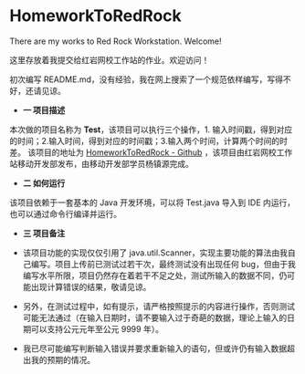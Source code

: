# HomeworkToRedRock
There are my works to Red Rock Workstation. Welcome!

这里存放着我提交给红岩网校工作站的作业。欢迎访问！

初次编写 README.md，没有经验，我在网上搜索了一个规范依样编写，写得不好，还请见谅。

- **一 项目描述**

本次做的项目名称为 **Test**，该项目可以执行三个操作，1. 输入时间戳，得到对应的时间；2.输入时间，得到对应的时间戳；3.输入两个时间，计算两个时间的时差。
该项目的地址为 [HomeworkToRedRock - Github](https://github.com/LeviYoung/HomeworkToRedRock) ，该项目由红岩网校工作站移动开发部发布，由移动开发部学员杨镇源完成。

- **二 如何运行**

该项目依赖于一套基本的 Java 开发环境，可以将 Test.java 导入到 IDE 内运行，也可以通过命令行编译并运行。

- **三 项目备注**

- 该项目功能的实现仅仅引用了 java.util.Scanner，实现主要功能的算法由我自己编写。项目上传前已测试过若干次，最终测试没有出现任何 bug，但由于我编写水平所限，项目仍然存在着若干不足之处，测试所输入的数据不同，仍可能出现计算错误的结果，敬请见谅。

- 另外，在测试过程中，如有提示，请严格按照提示的内容进行操作，否则测试可能无法通过（在输入日期时，请不要输入过于奇葩的数据，理论上输入的日期可以支持公元元年至公元 9999 年）。

- 我已尽可能编写判断输入错误并要求重新输入的语句，但或许仍有输入数据超出我的预期的情况。
